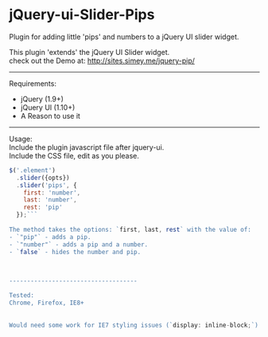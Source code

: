 jQuery-ui-Slider-Pips
=====================
  
Plugin for adding little 'pips' and numbers to a jQuery UI slider widget.      
  
This plugin 'extends' the jQuery UI Slider widget.    
check out the Demo at: http://sites.simey.me/jquery-pip/   
  
  
------------------------------------  
  
  
  Requirements:
  - jQuery (1.9+)
  - jQuery UI (1.10+)
  - A Reason to use it
  
  
------------------------------------  
  
  
Usage:   
Include the plugin javascript file after jquery-ui.   
Include the CSS file, edit as you please.  
  
  
```javascript  
$('.element')  
  .slider({opts})  
  .slider('pips', {    
    first: 'number',  
    last: 'number',  
    rest: 'pip'  
  });```
  
The method takes the options: `first, last, rest` with the value of:  
- `"pip"` - adds a pip.  
- `"number"` - adds a pip and a number.  
- `false` - hides the number and pip.  

  
  
------------------------------------

Tested:   
Chrome, Firefox, IE8+  
  
   
Would need some work for IE7 styling issues (`display: inline-block;`)





